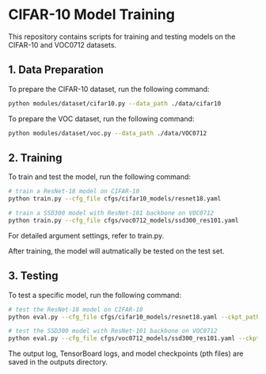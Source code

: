 # CIFAR-10 Model Training

This repository contains scripts for training and testing models on the CIFAR-10 and VOC0712 datasets.

## 1. Data Preparation
To prepare the CIFAR-10 dataset, run the following command:

```bash
python modules/dataset/cifar10.py --data_path ./data/cifar10
```

To prepare the VOC dataset, run the following command:

```bash
python modules/dataset/voc.py --data_path ./data/VOC0712
```

## 2. Training
To train and test the model, run the following command:

```bash
# train a ResNet-18 model on CIFAR-10
python train.py --cfg_file cfgs/cifar10_models/resnet18.yaml
```

```bash
# train a SSD300 model with ResNet-101 backbone on VOC0712
python train.py --cfg_file cfgs/voc0712_models/ssd300_res101.yaml
```

For detailed argument settings, refer to train.py.

After training, the model will autmatically be tested on the test set.

## 3. Testing
To test a specific model, run the following command:

```bash
# test the ResNet-18 model on CIFAR-10
python eval.py --cfg_file cfgs/cifar10_models/resnet18.yaml --ckpt_path ./outputs/cifar10_models/resnet18/${ckpt_name}.pth
```
    
```bash
# test the SSD300 model with ResNet-101 backbone on VOC0712
python eval.py --cfg_file cfgs/voc0712_models/ssd300_res101.yaml --ckpt_path ./outputs/voc0712_models/ssd300_res101/${ckpt_name}.pth
```


The output log, TensorBoard logs, and model checkpoints (pth files) are saved in the outputs directory.
